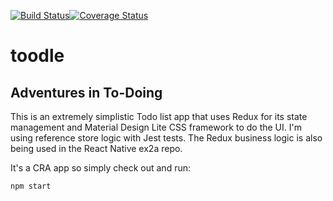 [![Build Status](https://travis-ci.org/jhlagado/toodle.svg?branch=master)](https://travis-ci.org/jhlagado/toodle)[![Coverage Status](https://coveralls.io/repos/github/jhlagado/toodle/badge.svg?branch=master)](https://coveralls.io/github/jhlagado/toodle?branch=master)

# toodle
## Adventures in To-Doing

This is an extremely simplistic Todo list app that uses Redux for its state management and Material Design Lite CSS framework to do the UI. I'm using reference store logic with Jest tests. The Redux business logic is also being used in the React Native ex2a repo.

It's a CRA app so simply check out and run:

```bash
npm start
